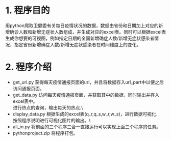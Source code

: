 # 1. 程序目的
用python爬取卫健委有关每日疫情状况的数据，数据由省份和日期加上对应的新增确诊人数和新增无症状人数组成，并生成对应的excel表。同时可以根据excel表生成你想要的可视图，例如指定日期的全国新增确症人数/新增无症状感染者情况，指定省份新增确症人数/新增无症状感染者在时间维度上的变化。
# 2. 程序介绍
- get_url.py
获得每天疫情通报页面的url，并且将数据存入url_part中以便之后访问通报页面。
- get_data.py
访问每天疫情通报页面，并获取其中的数据，同时输出并存入excel表中。\
进行热点的查询，输出每天的热点.\
- display_data.py
根据生成的excel表(q_r,q_s,w_r,w_s)，进行数据可视化.\
按照程序说明进行可视化图片的输出。\
- all_in.py
将前面的三个程序三合一直接运行可以实现上面三个程序的任务。
- pythonproject.zip
将程序打包。
